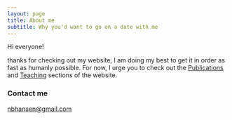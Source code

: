 ```yaml
---
layout: page
title: About me
subtitle: Why you'd want to go on a date with me
---
```


Hi everyone!

thanks for checking out my website, I am doing my best to get it in order as fast as humanly possible. For now, I urge you to check out the [Publications](../publications) and [Teaching](../teaching) sections of the website. 

### Contact me

[nbhansen@gmail.com](mailto:nbhansen@gmail.com)
